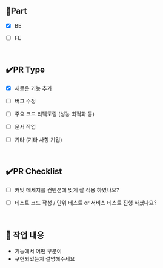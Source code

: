 <!-- 제목 : [FEAT] [BE] 구현한 기능 -->
<!-- #[이슈 번호] -->

## 📝Part
- [x] BE
- [ ] FE

  <br/>

## ✔️PR Type
- [x] 새로운 기능 추가
- [ ] 버그 수정
- [ ] 주요 코드 리펙토링 (성능 최적화 등)
- [ ] 문서 작업
- [ ] 기타 (기타 사항 기입)

  <br/>

## ✔️PR Checklist
- [ ] 커밋 메세지를 컨벤션에 맞게 잘 적용 하였나요?
- [ ] 테스트 코드 작성 / 단위 테스트 or 서비스 테스트 진행 하셨나요?

  <br/>

## 🔎 작업 내용

- 기능에서 어떤 부분이
- 구현되었는지 설명해주세요
